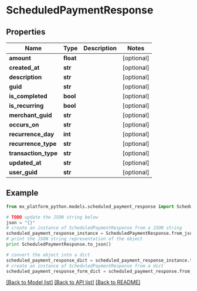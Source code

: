 # ScheduledPaymentResponse


## Properties
Name | Type | Description | Notes
------------ | ------------- | ------------- | -------------
**amount** | **float** |  | [optional] 
**created_at** | **str** |  | [optional] 
**description** | **str** |  | [optional] 
**guid** | **str** |  | [optional] 
**is_completed** | **bool** |  | [optional] 
**is_recurring** | **bool** |  | [optional] 
**merchant_guid** | **str** |  | [optional] 
**occurs_on** | **str** |  | [optional] 
**recurrence_day** | **int** |  | [optional] 
**recurrence_type** | **str** |  | [optional] 
**transaction_type** | **str** |  | [optional] 
**updated_at** | **str** |  | [optional] 
**user_guid** | **str** |  | [optional] 

## Example

```python
from mx_platform_python.models.scheduled_payment_response import ScheduledPaymentResponse

# TODO update the JSON string below
json = "{}"
# create an instance of ScheduledPaymentResponse from a JSON string
scheduled_payment_response_instance = ScheduledPaymentResponse.from_json(json)
# print the JSON string representation of the object
print ScheduledPaymentResponse.to_json()

# convert the object into a dict
scheduled_payment_response_dict = scheduled_payment_response_instance.to_dict()
# create an instance of ScheduledPaymentResponse from a dict
scheduled_payment_response_form_dict = scheduled_payment_response.from_dict(scheduled_payment_response_dict)
```
[[Back to Model list]](../README.md#documentation-for-models) [[Back to API list]](../README.md#documentation-for-api-endpoints) [[Back to README]](../README.md)


